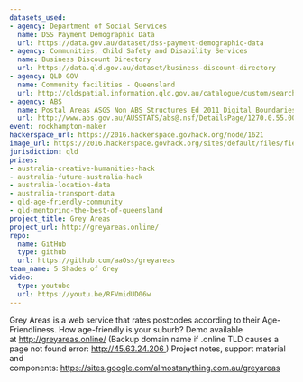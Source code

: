 ```yaml
---
datasets_used:
- agency: Department of Social Services
  name: DSS Payment Demographic Data
  url: https://data.gov.au/dataset/dss-payment-demographic-data
- agency: Communities, Child Safety and Disability Services
  name: Business Discount Directory
  url: https://data.qld.gov.au/dataset/business-discount-directory
- agency: QLD GOV
  name: Community facilities - Queensland
  url: http://qldspatial.information.qld.gov.au/catalogue/custom/search.page?q=%22Community%20facilities%20-%20Queensland%22
- agency: ABS
  name: Postal Areas ASGS Non ABS Structures Ed 2011 Digital Boundaries
  url: http://www.abs.gov.au/AUSSTATS/abs@.nsf/DetailsPage/1270.0.55.003July%202011?OpenDocument
event: rockhampton-maker
hackerspace_url: https://2016.hackerspace.govhack.org/node/1621
image_url: https://2016.hackerspace.govhack.org/sites/default/files/field/image/grey-areas-logo-hr-300dpi-rgb.jpg
jurisdiction: qld
prizes:
- australia-creative-humanities-hack
- australia-future-australia-hack
- australia-location-data
- australia-transport-data
- qld-age-friendly-community
- qld-mentoring-the-best-of-queensland
project_title: Grey Areas
project_url: http://greyareas.online/
repo:
  name: GitHub
  type: github
  url: https://github.com/aaOss/greyareas
team_name: 5 Shades of Grey
video:
  type: youtube
  url: https://youtu.be/RFVmidUD06w
---
```


Grey Areas is a web service that rates postcodes according to their Age-Friendliness.
How age-friendly is your suburb?
Demo available at http://greyareas.online/
(Backup domain name if .online TLD causes a page not found error: http://45.63.24.206 )
Project notes, support material and components: https://sites.google.com/almostanything.com.au/greyareas